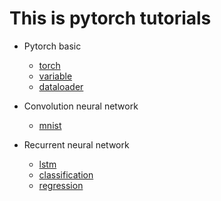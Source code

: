 # This is pytorch tutorials

* Pytorch basic
  * [torch](https://github.com/yqtaowhu/PyTorch/blob/master/basic/basic_torch.py)
  * [variable](https://github.com/yqtaowhu/PyTorch/blob/master/basic/basic_variable.py)
  * [dataloader](https://github.com/yqtaowhu/PyTorch/blob/master/basic/basic_dataloader.py)

* Convolution neural network
  * [mnist](https://github.com/yqtaowhu/PyTorch/blob/master/CNN/cnn_mnist.py)

* Recurrent neural network
  * [lstm](https://github.com/yqtaowhu/PyTorch/blob/master/RNN/lstm_test.py)
  * [classification](https://github.com/yqtaowhu/PyTorch/blob/master/RNN/RNN_classifier.py)
  * [regression](https://github.com/yqtaowhu/PyTorch/blob/master/RNN/RNN_regessor.py)


